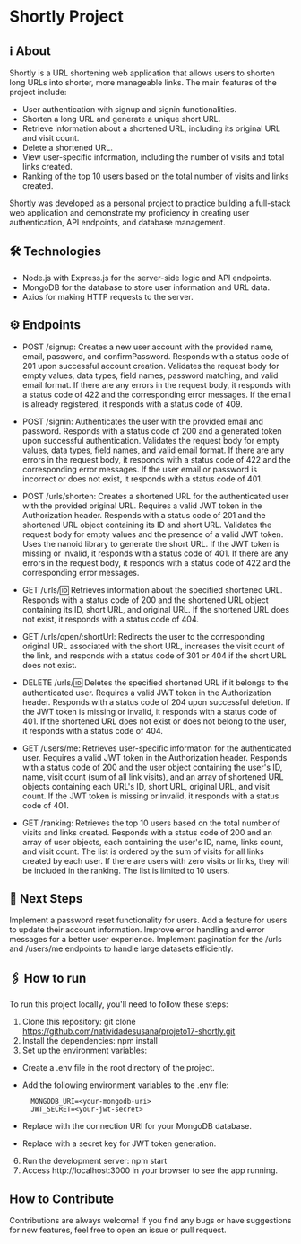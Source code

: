 # Shortly Project

## ℹ️ About
Shortly is a URL shortening web application that allows users to shorten long URLs into shorter, more manageable links. The main features of the project include:

- User authentication with signup and signin functionalities.
- Shorten a long URL and generate a unique short URL.
- Retrieve information about a shortened URL, including its original URL and visit count.
- Delete a shortened URL.
- View user-specific information, including the number of visits and total links created.
- Ranking of the top 10 users based on the total number of visits and links created.
  
Shortly was developed as a personal project to practice building a full-stack web application and demonstrate my proficiency in creating user authentication, API endpoints, and database management.

## 🛠️ Technologies
- Node.js with Express.js for the server-side logic and API endpoints.
- MongoDB for the database to store user information and URL data.
- Axios for making HTTP requests to the server.

## ⚙️ Endpoints
- POST /signup: Creates a new user account with the provided name, email, password, and confirmPassword. Responds with a status code of 201 upon successful account creation. Validates the request body for empty values, data types, field names, password matching, and valid email format. If there are any errors in the request body, it responds with a status code of 422 and the corresponding error messages. If the email is already registered, it responds with a status code of 409.

- POST /signin: Authenticates the user with the provided email and password. Responds with a status code of 200 and a generated token upon successful authentication. Validates the request body for empty values, data types, field names, and valid email format. If there are any errors in the request body, it responds with a status code of 422 and the corresponding error messages. If the user email or password is incorrect or does not exist, it responds with a status code of 401.

- POST /urls/shorten: Creates a shortened URL for the authenticated user with the provided original URL. Requires a valid JWT token in the Authorization header. Responds with a status code of 201 and the shortened URL object containing its ID and short URL. Validates the request body for empty values and the presence of a valid JWT token. Uses the nanoid library to generate the short URL. If the JWT token is missing or invalid, it responds with a status code of 401. If there are any errors in the request body, it responds with a status code of 422 and the corresponding error messages.

- GET /urls/:id: Retrieves information about the specified shortened URL. Responds with a status code of 200 and the shortened URL object containing its ID, short URL, and original URL. If the shortened URL does not exist, it responds with a status code of 404.

- GET /urls/open/:shortUrl: Redirects the user to the corresponding original URL associated with the short URL, increases the visit count of the link, and responds with a status code of 301 or 404 if the short URL does not exist.

- DELETE /urls/:id: Deletes the specified shortened URL if it belongs to the authenticated user. Requires a valid JWT token in the Authorization header. Responds with a status code of 204 upon successful deletion. If the JWT token is missing or invalid, it responds with a status code of 401. If the shortened URL does not exist or does not belong to the user, it responds with a status code of 404.

- GET /users/me: Retrieves user-specific information for the authenticated user. Requires a valid JWT token in the Authorization header. Responds with a status code of 200 and the user object containing the user's ID, name, visit count (sum of all link visits), and an array of shortened URL objects containing each URL's ID, short URL, original URL, and visit count. If the JWT token is missing or invalid, it responds with a status code of 401.

- GET /ranking: Retrieves the top 10 users based on the total number of visits and links created. Responds with a status code of 200 and an array of user objects, each containing the user's ID, name, links count, and visit count. The list is ordered by the sum of visits for all links created by each user. If there are users with zero visits or links, they will be included in the ranking. The list is limited to 10 users.

## 🚀 Next Steps
Implement a password reset functionality for users.
Add a feature for users to update their account information.
Improve error handling and error messages for a better user experience.
Implement pagination for the /urls and /users/me endpoints to handle large datasets efficiently.

## 🖇 How to run
To run this project locally, you'll need to follow these steps:

1. Clone this repository: git clone https://github.com/natividadesusana/projeto17-shortly.git
2. Install the dependencies: npm install
3. Set up the environment variables:
- Create a .env file in the root directory of the project.
- Add the following environment variables to the .env file:

        MONGODB_URI=<your-mongodb-uri>
        JWT_SECRET=<your-jwt-secret>

- Replace <your-mongodb-uri> with the connection URI for your MongoDB database.
- Replace <your-jwt-secret> with a secret key for JWT token generation.
6. Run the development server: npm start
7. Access http://localhost:3000 in your browser to see the app running.

## How to Contribute
Contributions are always welcome! If you find any bugs or have suggestions for new features, feel free to open an issue or pull request.
